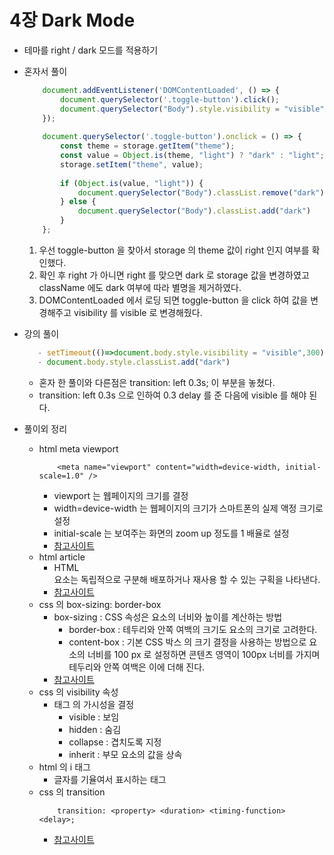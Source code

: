 # 4장 Dark Mode
- 테마를 right / dark 모드를 적용하기 
- 혼자서 풀이
    ```javascript
        document.addEventListener('DOMContentLoaded', () => {
            document.querySelector('.toggle-button').click();
            document.querySelector("Body").style.visibility = "visible";
        });
        
        document.querySelector('.toggle-button').onclick = () => {
            const theme = storage.getItem("theme");
            const value = Object.is(theme, "light") ? "dark" : "light";
            storage.setItem("theme", value);
        
            if (Object.is(value, "light")) {
                document.querySelector("Body").classList.remove("dark")
            } else {
                document.querySelector("Body").classList.add("dark")
            }
        };
    ```
    1. 우선 toggle-button 을 찾아서 storage 의 theme 값이 right 인지 여부를 확인했다.
    2. 확인 후 right 가 아니면 right 를 맞으면 dark 로 storage 값을 변경하였고 className 에도 dark 여부에 따라 별명을 제거하였다.
    3. DOMContentLoaded 에서 로딩 되면 toggle-button 을 click 하여 값을 변경해주고 visibility 를 visible 로 변경해줬다.
- 강의 풀이
  ```javascript
     - setTimeout(()=>document.body.style.visibility = "visible",300);
     - document.body.style.classList.add("dark")
  ```
  - 혼자 한 풀이와 다른점은 transition: left 0.3s; 이 부분을 놓쳤다.
  - transition: left 0.3s 으로 인하여 0.3 delay 를 준 다음에 visible 를 해야 된다.
    
- 풀이외 정리
    - html meta viewport 
        ```text
            <meta name="viewport" content="width=device-width, initial-scale=1.0" />
        ```
        - viewport 는 웹페이지의 크기를 결정
        - width=device-width 는 웹페이지의 크기가 스마트폰의 실제 액정 크기로 설정
        - initial-scale 는 보여주는 화면의 zoom up 정도를 1 배율로 설정
        - [참고사이트]("https://dreamaz.tistory.com/364")
    - html article
        - HTML <article> 요소는 독립적으로 구분해 배포하거나 재사용 할 수 있는 구획을 나타낸다.
        - [참고사이트]("https://developer.mozilla.org/ko/docs/Web/HTML/Element/article")
    - css 의 box-sizing: border-box
        - box-sizing : CSS 속성은 요소의 너비와 높이를 계산하는 방법
            - border-box : 테두리와 안쪽 여백의 크기도 요소의 크기로 고려한다.
            - content-box : 기본 CSS 박스 의 크기 결정을 사용하는 방법으로 요소의 너비를 100 px 로 설정하면 콘텐츠 영역이 100px 너비를 가지며 테두리와 안쪽 여백은 이에 더해 진다.
        - [참고사이트]("https://developer.mozilla.org/ko/docs/Web/CSS/box-sizing")
    - css 의 visibility 속성
        - 태그 의 가시성을 결정 
            - visible : 보임
            - hidden : 숨김
            - collapse : 겹치도록 지정 
            - inherit : 부모 요소의 값을 상속
    - html 의 i 태그
        - 글자를 기율여서 표시하는 태그
    - css 의 transition
        ```text
            transition: <property> <duration> <timing-function> <delay>;
        ``` 
        - [참고사이트]("https://developer.mozilla.org/ko/docs/Web/CSS/CSS_Transitions/Using_CSS_transitions")